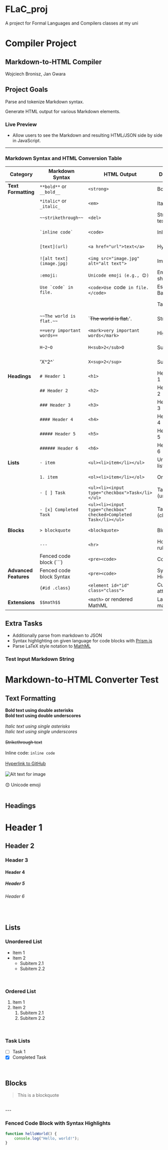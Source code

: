 # FLaC_proj
A project for Formal Languages and Compilers classes at my uni

# Compiler Project

## Markdown-to-HTML Compiler
Wojciech Bronisz, Jan Gwara

## Project Goals
Parse and tokenize Markdown syntax.

Generate HTML output for various Markdown elements.

### Live Preview
- Allow users to see the Markdown and resulting HTML/JSON side by side in JavaScript.
---
### **Markdown Syntax and HTML Conversion Table**

| **Category**          | **Markdown Syntax**      | **HTML Output**                                                   | **Description**       | **Status** |
| --------------------- | ------------------------ | ----------------------------------------------------------------- | --------------------- |------------|
| **Text Formatting**   | `**bold**` or `__bold__` | `<strong>`                                                        | Bold text             |DONE ✅     |
|                       | `*italic*` or `_italic_` | `<em>`                                                            | Italic text           |DONE ✅     |
|                       | `~~strikethrough~~`      | `<del>`                                                           | Strikethrough text    |DONE ✅     |
|                       | `` `inline code` ``      | `<code>`                                                          | Inline code           |DONE ✅     |
|                       | `[text](url)`            | `<a href="url">text</a>`                                          | Hyperlink             |DONE ✅     |
|                       | `![alt text](image.jpg)` | `<img src="image.jpg" alt="alt text">`                            | Image                 |DONE ✅     |
|                       | `:emoji:`                | `Unicode emoji (e.g., 😊)`                                        | Emoji shorthand       |DONE ✅     |
|                       |``Use `code` in file.``   | `<code>Use `code` in file.</code>`                                | Escaping Backticks    |DONE ✅     |
|                       |                          |                                                                   | Tables                |DONE ✅     |
|                       |`~~The world is flat.~~`  | `<del>The world is flat.</del>'.                                  | Strikethrough         |DONE ✅     |
|                       |`==very important words==`| `<mark>very important words</mark>`                               | Highlight             |DONE ✅     |
|                       |`H~2~O`                   | `H<sub>2</sub>O`                                                  | Subscript             |DONE ✅     |
|                       |'X^2^`                    | `X<sup>2</sup>`                                                   | Superscript           |DONE ✅     |
| **Headings**          | `# Header 1`             | `<h1>`                                                            | Header level 1        |DONE ✅     |
|                       | `## Header 2`            | `<h2>`                                                            | Header level 2        |DONE ✅     |
|                       | `### Header 3`           | `<h3>`                                                            | Header level 3        |DONE ✅     |
|                       | `#### Header 4`          | `<h4>`                                                            | Header level 4        |DONE ✅     |
|                       | `##### Header 5`         | `<h5>`                                                            | Header level 5        |DONE ✅     |
|                       | `###### Header 6`        | `<h6>`                                                            | Header level 6        |DONE ✅     |
| **Lists**             | `- item`                 | `<ul><li>item</li></ul>`                                          | Unordered list        |DONE ✅     |
|                       | `1. item`                | `<ol><li>item</li></ol>`                                          | Ordered list          |DONE ✅     |
|                       | `- [ ] Task`             | `<ul><li><input type="checkbox">Task</li></ul>`                   | Task list (unchecked) |DONE ✅     |
|                       | `- [x] Completed Task`   | `<ul><li><input type="checkbox" checked>Completed Task</li></ul>` | Task list (checked)   |DONE ✅     |
| **Blocks**            | `> blockquote`           | `<blockquote>`                                                    | Blockquote            |DONE ✅     |     
|                       | `---`                    | `<hr>`                                                            | Horizontal rule       |DONE ✅     |
|                       | Fenced code block (```)  | `<pre><code>`                                                     | Code block            |DONE ✅     |
| **Advanced Features** | Fenced code block Syntax | `<pre><code>`                                                     | Syntax Highlight      |DONE ✅     |
|                       | `{#id .class}`           | `<element id="id" class="class">`                                 | Custom attributes     |DONE ✅     |
| **Extensions**        | `$$math$$`               | `<math>` or rendered MathML                                       | LaTeX-style math      |DONE ✅     |

## Extra Tasks

- Additionally parse from markdown to JSON
- Syntax highlighting on given language for code blocks with [Prism.js](https://prismjs.com/)
- Parse LaTeX style notation to [MathML](https://developer.mozilla.org/en-US/docs/Web/MathML)

### Test Input Markdown String

# Markdown-to-HTML Converter Test

## Text Formatting

**Bold text using double asterisks**<br/>
__Bold text using double underscores__<br/>
<br/>
*Italic text using single asterisks*<br/>
_Italic text using single underscores_<br/>
<br/>
~~Strikethrough text~~<br/>
<br/>
Inline code: `inline code`<br/>
<br/>
[Hyperlink to GitHub](https://github.com/vpofg/FLaC_proj)<br/>
<br/>
![Alt text for image](https://via.placeholder.com/150)<br/>
<br/>
😊 Unicode emoji<br/>
<br/>

## Headings

# Header 1<br/>
## Header 2<br/>
### Header 3<br/>
#### Header 4<br/>
##### Header 5<br/>
###### Header 6<br/>
<br/>

## Lists

### Unordered List

- Item 1<br/>
- Item 2<br/>
  - Subitem 2.1<br/>
  - Subitem 2.2<br/>
<br/>

### Ordered List

1. Item 1<br/>
2. Item 2<br/>
   1. Subitem 2.1<br/>
   2. Subitem 2.2<br/>
<br/>

### Task Lists

- [ ] Task 1<br/>
- [x] Completed Task<br/>
<br/>

## Blocks

> This is a blockquote<br/>
<br/>
---
<br/>

### Fenced Code Block with Syntax Highlights

```javascript
function helloWorld() {
    console.log("Hello, world!");
}
``` 
</br>

